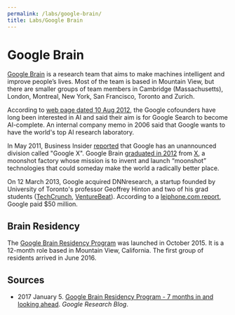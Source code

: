 ```yaml
---
permalink: /labs/google-brain/
title: Labs/Google Brain
---
```


# Google Brain

[Google Brain](https://research.google.com/teams/brain/) is a research team that aims to make machines intelligent and improve people’s lives. Most of the team is based in Mountain View, but there are smaller groups of team members in Cambridge (Massachusetts), London, Montreal, New York, San Francisco, Toronto and Zurich.

According to [web page dated 10 Aug 2012](http://www.artificialbrains.com/google), the Google cofounders have long been interested in AI and said their aim is for Google Search to become AI-complete. An internal company memo in 2006 said that Google wants to have the world's top AI research laboratory.

In May 2011, Business Insider [reported](http://www.businessinsider.com/the-state-of-google-2011-5) that Google has an unannounced division called "Google X". Google Brain [graduated in 2012](https://x.company/graduated/) from [X](https://x.company/), a moonshot factory whose mission is to invent and launch “moonshot” technologies that could someday make the world a radically better place.

On 12 March 2013, Google acquired DNNresearch, a startup founded by University of Toronto's professor Geoffrey Hinton and two of his grad students ([TechCrunch](https://techcrunch.com/2013/03/12/google-scoops-up-neural-networks-startup-dnnresearch-to-boost-its-voice-and-image-search-tech/), [VentureBeat](http://venturebeat.com/2013/03/12/google-dnnresearch/)). According to a [leiphone.com report](https://www.leiphone.com/news/201704/A9RuQzPwYKKLkIJT.html), Google paid $50 million.

## Brain Residency

The [Google Brain Residency Program](https://research.google.com/teams/brain/residency/) was launched in October 2015. It is a 12-month role based in Mountain View, California. The first group of residents arrived in June 2016.

## Sources

* 2017 January 5. [Google Brain Residency Program - 7 months in and looking ahead](https://research.googleblog.com/2017/01/google-brain-residency-program-7-months_5.html). *Google Research Blog*.
